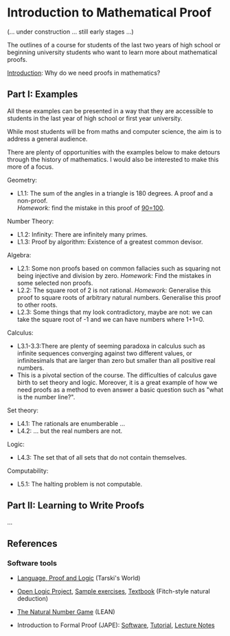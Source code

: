 # Introduction to Mathematical Proof

(... under construction ... still early stages ...)

The outlines of a course for students of the last two years of high school or beginning university students who want to learn more about mathematical proofs.

[Introduction](introduction.md): Why do we need proofs in mathematics? 

## Part I: Examples

All these examples can be presented in a way that they are accessible to students in the last year of high school or first year university. 

While most students will be from maths and computer science, the aim is to address a general audience. 

There are plenty of opportunities with the examples below to make detours through the history of mathematics. I would also be interested to make this more of a focus.

Geometry: 
- L1.1: The sum of the angles in a triangle is 180 degrees. A proof and a non-proof.   
*Homework:* find the mistake in this proof of [90=100](https://cnx.org/contents/OD1Lhy17@20.20:5gTEWfDM@8/90-100-A-Proof).

Number Theory: 
- L1.2: Infinity: There are infinitely many primes.  
- L1.3: Proof by algorithm: Existence of a greatest common devisor. 

Algebra: 
- L2.1: Some non proofs based on common fallacies such as squaring not being injective and division by zero.
 *Homework:* Find the mistakes in some selected non proofs.
- L2.2: The square root of 2 is not rational.
*Homework:* Generalise this proof to square roots of arbitrary natural numbers. Generalise this proof to other roots.
- L2.3: Some things that my look contradictory, maybe are not: we can take the square root of -1 and we can have numbers where 1+1=0.

Calculus: 
- L3.1-3.3:There are plenty of seeming paradoxa in calculus such as infinite sequences converging against two different values, or infinitesimals that are larger than zero but smaller than all positive real numbers. 
- This is a pivotal section of the course. The difficulties of calculus gave birth to set theory and logic. Moreover, it is a great example of how we need proofs as a method to even answer a basic question such as "what is the number line?".

Set theory: 
- L4.1: The rationals are enumberable ... 
- L4.2: ... but the real numbers are not. 

Logic:
- L4.3: The set that of all sets that do not contain themselves. 

Computability: 

- L5.1: The halting problem is not computable.

## Part II: Learning to Write Proofs

...

## References

### Software tools

- [Language, Proof and Logic](https://www.gradegrinder.net/Products/lpl-index.html) (Tarski's World)

- [Open Logic Project](http://proofs.openlogicproject.org/), [Sample exercises](http://proofs.openlogicproject.org/fol-exs.html), [Textbook](http://forallx.openlogicproject.org/) (Fitch-style natural deduction)

- [The Natural Number Game](https://wwwf.imperial.ac.uk/~buzzard/xena/natural_number_game/) (LEAN)

- Introduction to Formal Proof (JAPE): [Software](http://www.cs.ox.ac.uk/people/bernard.sufrin/personal/jape.org/japeforallindex.html), [Tutorial](http://www.cs.ox.ac.uk/people/bernard.sufrin/personal/jape.org/OXFORDIFP/Jape/JapeForIFP.pdf), [Lecture Notes](http://www.cs.ox.ac.uk/people/bernard.sufrin/personal/jape.org/OXFORDIFP/Lectures/)


